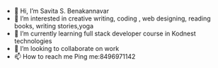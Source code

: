 - 👋 Hi, I’m Savita S. Benakannavar 
- 👀 I’m interested in creative writing, coding , web designing, reading books, writing stories,yoga
- 🌱 I’m currently learning full stack developer course in Kodnest technologies 
- 💞️ I’m looking to collaborate on work 
- 📫 How to reach me Ping me:8496971142

<!---
savitamh19/savitamh19 is a ✨ special ✨ repository because its `README.md` (this file) appears on your GitHub profile.
You can click the Preview link to take a look at your changes.
--->
